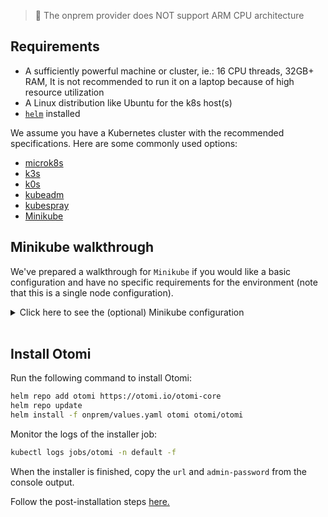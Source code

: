 > 🔔 The onprem provider does NOT support ARM CPU architecture

## Requirements

- A sufficiently powerful machine or cluster, ie.: 16 CPU threads, 32GB+ RAM, It is not recommended to run it on a laptop because of high resource utilization
- A Linux distribution like Ubuntu for the k8s host(s)
- [`helm`](https://helm.sh/docs/intro/install/) installed

We assume you have a Kubernetes cluster with the recommended specifications. Here are some commonly used options:

- [microk8s](https://microk8s.io)
- [k3s](https://k3s.io)
- [k0s](https://k0sproject.io)
- [kubeadm](https://kubernetes.io/docs/setup/production-environment/tools/kubeadm/create-cluster-kubeadm/)
- [kubespray](https://github.com/kubernetes-sigs/kubespray)
- [Minikube](https://minikube.sigs.k8s.io)

## Minikube walkthrough

We've prepared a walkthrough for `Minikube` if you would like a basic configuration and have no specific requirements for the environment (note that this is a single node configuration).

<details>
  <summary>Click here to see the (optional) Minikube configuration</summary>
  
1. Install [`minikube`](https://minikube.sigs.k8s.io/docs/start/)
2. Install [`docker`](https://docs.docker.com/get-docker/)

3. Setup a single node Minikube k8s cluster:

```bash
# we support 18, 19, 20 and 21 at the moment.
minor="19" 
patch="0"

# assuming you want to expose this machine to an intranet, don't do this if the machine is exposed to the internet by leaving the variable empty.
enable_listen_addr="--listen-address=0.0.0.0" 

minikube start --driver docker --network minikube "--kubernetes-version=v1.$minor.$patch" --cpus=max --memory=max "$enable_listen_addr"
```

4. Inspect `onprem/values.yaml`. Ensure access to this file by either cloning this repository, downloading the file from Github, or copying the contents to a file named `values.yaml` (optionally substitute the file name in the following steps).

5. Follow the [common installation process](#install-otomi), but please note that once `nginx-ingress` is deployed, you should run (_otherwise `helm install` will NOT continue_):

```bash
minikube tunnel & # will expose something like 127.0.0.1.nip.io, check `kubectl get ingress -A -o wide`
```

</details>
&nbsp;

## Install Otomi

Run the following command to install Otomi:

```bash
helm repo add otomi https://otomi.io/otomi-core
helm repo update
helm install -f onprem/values.yaml otomi otomi/otomi
```

Monitor the logs of the installer job:

```bash
kubectl logs jobs/otomi -n default -f
```

When the installer is finished, copy the `url` and `admin-password` from the console output.

Follow the post-installation steps [here.](https://otomi.io/docs/installation/post-install)
